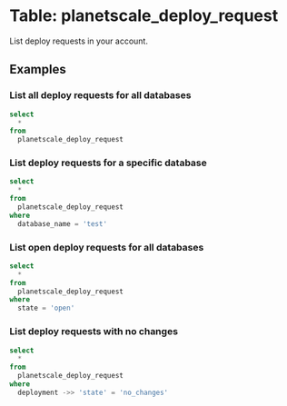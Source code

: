 # Table: planetscale_deploy_request

List deploy requests in your account.

## Examples

### List all deploy requests for all databases

```sql
select
  *
from
  planetscale_deploy_request
```

### List deploy requests for a specific database

```sql
select
  *
from
  planetscale_deploy_request
where
  database_name = 'test'
```

### List open deploy requests for all databases

```sql
select
  *
from
  planetscale_deploy_request
where
  state = 'open'
```

### List deploy requests with no changes

```sql
select
  *
from
  planetscale_deploy_request
where
  deployment ->> 'state' = 'no_changes'
```
